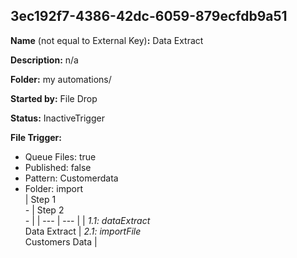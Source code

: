 ## 3ec192f7-4386-42dc-6059-879ecfdb9a51

**Name** (not equal to External Key)**:** Data Extract

**Description:** n/a

**Folder:** my automations/

**Started by:** File Drop

**Status:** InactiveTrigger

**File Trigger:**

* Queue Files: true
* Published: false
* Pattern: Customerdata
* Folder:  import\
| Step 1<br>_-_ | Step 2<br>_-_ |
| --- | --- |
| _1.1: dataExtract_<br>Data Extract | _2.1: importFile_<br>Customers Data |
